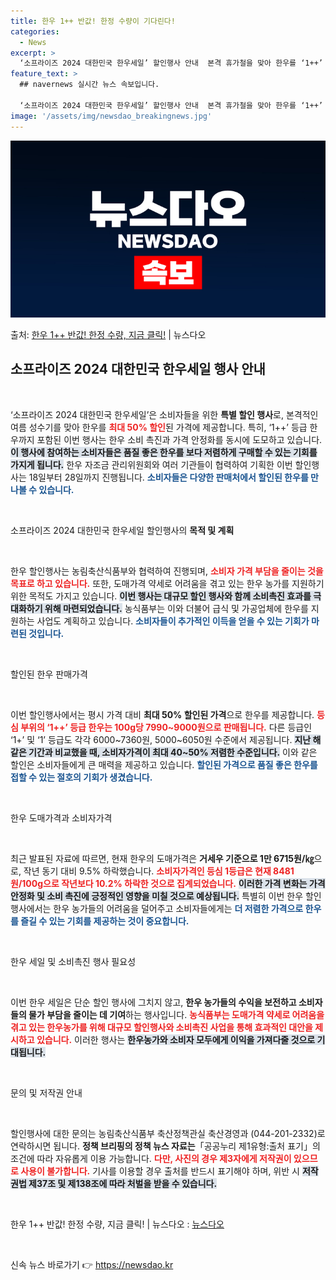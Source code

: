 ```yaml
---
title: 한우 1++ 반값! 한정 수량이 기다린다!
categories:
  - News
excerpt: >
  ‘소프라이즈 2024 대한민국 한우세일’ 할인행사 안내  본격 휴가철을 맞아 한우를 ‘1++’ 등급까지 최대…
feature_text: >
  ## navernews 실시간 뉴스 속보입니다.

  ‘소프라이즈 2024 대한민국 한우세일’ 할인행사 안내  본격 휴가철을 맞아 한우를 ‘1++’ 등급까지 최대…
image: '/assets/img/newsdao_breakingnews.jpg'
---
```


![뉴스다오 속보](/assets/img/newsdao_breakingnews.jpg)

<p>출처: <a href="https://newsdao.kr/4853" rel="dofollow">한우 1++ 반값! 한정 수량, 지금 클릭!</a> | 뉴스다오</p>

<h2 data-ke-size="size26">소프라이즈 2024 대한민국 한우세일 행사 안내</h2>

<p data-ke-size="size16">&nbsp;</p>

‘소프라이즈 2024 대한민국 한우세일’은 소비자들을 위한 <b>특별 할인 행사</b>로, 본격적인 여름 성수기를 맞아 한우를 <b><span style="color: #ee2323;">최대 50% 할인</span></b>된 가격에 제공합니다. 특히, ‘1++’ 등급 한우까지 포함된 이번 행사는 한우 소비 촉진과 가격 안정화를 동시에 도모하고 있습니다. <b><span style="background-color: #21538527;">이 행사에 참여하는 소비자들은 품질 좋은 한우를 보다 저렴하게 구매할 수 있는 기회를 가지게 됩니다.</span></b> 한우 자조금 관리위원회와 여러 기관들이 협력하여 기획한 이번 할인행사는 18일부터 28일까지 진행됩니다. <b><span style="color: #1a5490;">소비자들은 다양한 판매처에서 할인된 한우를 만나볼 수 있습니다.</span></b>

<p data-ke-size="size16">&nbsp;</p>

소프라이즈 2024 대한민국 한우세일 할인행사의 <b>목적 및 계획</b>

<p data-ke-size="size16">&nbsp;</p>

한우 할인행사는 농림축산식품부와 협력하여 진행되며, <b><span style="color: #ee2323;">소비자 가격 부담을 줄이는 것을 목표로 하고 있습니다.</span></b> 또한, 도매가격 약세로 어려움을 겪고 있는 한우 농가를 지원하기 위한 목적도 가지고 있습니다. <b><span style="background-color: #21538527;">이번 행사는 대규모 할인 행사와 함께 소비촉진 효과를 극대화하기 위해 마련되었습니다.</span></b> 농식품부는 이와 더불어 급식 및 가공업체에 한우를 지원하는 사업도 계획하고 있습니다. <b><span style="color: #1a5490;">소비자들이 추가적인 이득을 얻을 수 있는 기회가 마련된 것입니다.</span></b>

<p data-ke-size="size16">&nbsp;</p>

할인된 한우 판매가격

<p data-ke-size="size16">&nbsp;</p>

이번 할인행사에서는 평시 가격 대비 <b>최대 50% 할인된 가격</b>으로 한우를 제공합니다. <b><span style="color: #ee2323;">등심 부위의 ‘1++’ 등급 한우는 100g당 7990~9000원으로 판매됩니다.</span></b> 다른 등급인 ‘1+’ 및 ‘1’ 등급도 각각 6000~7360원, 5000~6050원 수준에서 제공됩니다. <b><span style="background-color: #21538527;">지난 해 같은 기간과 비교했을 때, 소비자가격이 최대 40~50% 저렴한 수준입니다.</span></b> 이와 같은 할인은 소비자들에게 큰 매력을 제공하고 있습니다. <b><span style="color: #1a5490;">할인된 가격으로 품질 좋은 한우를 접할 수 있는 절호의 기회가 생겼습니다.</span></b>

<p data-ke-size="size16">&nbsp;</p>

한우 도매가격과 소비자가격

<p data-ke-size="size16">&nbsp;</p>

최근 발표된 자료에 따르면, 현재 한우의 도매가격은 <b>거세우 기준으로 1만 6715원/㎏</b>으로, 작년 동기 대비 9.5% 하락했습니다. <b><span style="color: #ee2323;">소비자가격인 등심 1등급은 현재 8481원/100g으로 작년보다 10.2% 하락한 것으로 집계되었습니다.</span></b> <b><span style="background-color: #21538527;">이러한 가격 변화는 가격 안정화 및 소비 촉진에 긍정적인 영향을 미칠 것으로 예상됩니다.</span></b> 특별히 이번 한우 할인 행사에서는 한우 농가들의 어려움을 덜어주고 소비자들에게는 <b><span style="color: #1a5490;">더 저렴한 가격으로 한우를 즐길 수 있는 기회를 제공하는 것이 중요합니다.</span></b>

<p data-ke-size="size16">&nbsp;</p>

한우 세일 및 소비촉진 행사 필요성

<p data-ke-size="size16">&nbsp;</p>

이번 한우 세일은 단순 할인 행사에 그치지 않고, <b>한우 농가들의 수익을 보전하고 소비자들의 물가 부담을 줄이는 데 기여</b>하는 행사입니다. <b><span style="color: #ee2323;">농식품부는 도매가격 약세로 어려움을 겪고 있는 한우농가를 위해 대규모 할인행사와 소비촉진 사업을 통해 효과적인 대안을 제시하고 있습니다.</span></b> 이러한 행사는 <b><span style="background-color: #21538527;">한우농가와 소비자 모두에게 이익을 가져다줄 것으로 기대됩니다.</span></b>

<p data-ke-size="size16">&nbsp;</p>

문의 및 저작권 안내

<p data-ke-size="size16">&nbsp;</p>

할인행사에 대한 문의는 농림축산식품부 축산정책관실 축산경영과 (044-201-2332)로 연락하시면 됩니다. <b>정책 브리핑의 정책 뉴스 자료는</b>「공공누리 제1유형:출처 표기」의 조건에 따라 자유롭게 이용 가능합니다. <b><span style="color: #ee2323;">다만, 사진의 경우 제3자에게 저작권이 있으므로 사용이 불가합니다.</span></b> 기사를 이용할 경우 출처를 반드시 표기해야 하며, 위반 시 <b><span style="background-color: #21538527;">저작권법 제37조 및 제138조에 따라 처벌을 받을 수 있습니다.</span></b>

<p data-ke-size="size16">&nbsp;</p>

한우 1++ 반값! 한정 수량, 지금 클릭! | 뉴스다오  : <a href="https://newsdao.kr/4853">뉴스다오</a>

<p data-ke-size="size16">&nbsp;</p> 

신속 뉴스 바로가기 👉 <a href="https://newsdao.kr" rel="dofollow">https://newsdao.kr</a>



